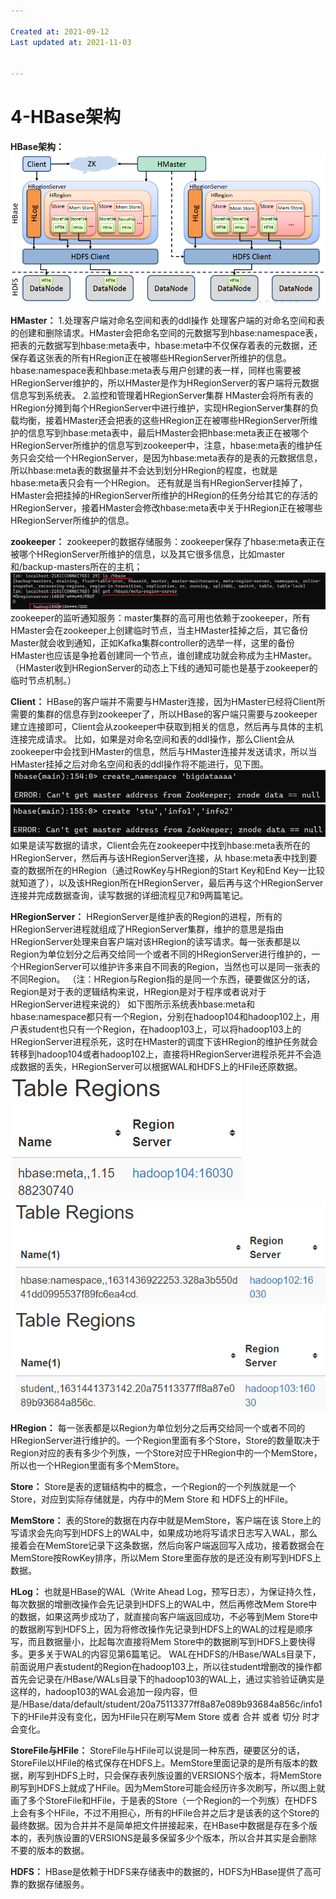 ```yaml
---

Created at: 2021-09-12
Last updated at: 2021-11-03


---
```


# 4-HBase架构


**HBase架构：**
![Snipaste_2021-09-12_21-25-52.png](./_resources/4-HBase架构.resources/Snipaste_2021-09-12_21-25-52.png)

**HMaster：**
1.处理客户端对命名空间和表的ddl操作
处理客户端的对命名空间和表的创建和删除请求。HMaster会把命名空间的元数据写到hbase:namespace表，把表的元数据写到hbase:meta表中，hbase:meta中不仅保存着表的元数据，还保存着这张表的所有HRegion正在被哪些HRegionServer所维护的信息。hbase:namespace表和hbase:meta表与用户创建的表一样，同样也需要被HRegionServer维护的，所以HMaster是作为HRegionServer的客户端将元数据信息写到系统表。
2.监控和管理着HRegionServer集群
HMaster会将所有表的HRegion分摊到每个HRegionServer中进行维护，实现HRegionServer集群的负载均衡，接着HMaster还会把表的这些HRegion正在被哪些HRegionServer所维护的信息写到hbase:meta表中，最后HMaster会把hbase:meta表正在被哪个HRegionServer所维护的信息写到zookeeper中，注意，hbase:meta表的维护任务只会交给一个HRegionServer，是因为hbase:meta表存的是表的元数据信息，所以hbase:meta表的数据量并不会达到划分HRegion的程度，也就是hbase:meta表只会有一个HRegion。
还有就是当有HRegionServer挂掉了，HMaster会把挂掉的HRegionServer所维护的HRegion的任务分给其它的存活的HRegionServer，接着HMaster会修改hbase:meta表中关于HRegion正在被哪些HRegionServer所维护的信息。

**zookeeper：**
zookeeper的数据存储服务：zookeeper保存了hbase:meta表正在被哪个HRegionServer所维护的信息，以及其它很多信息，比如master和/backup-masters所在的主机；
![unknown_filename.3.png](./_resources/4-HBase架构.resources/unknown_filename.3.png)
zookeeper的监听通知服务：master集群的高可用也依赖于zookeeper，所有HMaster会在zookeeper上创建临时节点，当主HMaster挂掉之后，其它备份Master就会收到通知，正如Kafka集群controller的选举一样，这里的备份HMaster也应该是争抢着创建同一个节点，谁创建成功就会称成为主HMaster。（HMaster收到HRegionServer的动态上下线的通知可能也是基于zookeeper的临时节点机制。）

**Client：**
HBase的客户端并不需要与HMaster连接，因为HMaster已经将Client所需要的集群的信息存到zookeeper了，所以HBase的客户端只需要与zookeeper建立连接即可，Client会从zookeeper中获取到相关的信息，然后再与具体的主机连接完成请求。
比如，如果是对命名空间和表的ddl操作，那么Client会从zookeeper中会找到HMaster的信息，然后与HMaster连接并发送请求，所以当HMaster挂掉之后对命名空间和表的ddl操作将不能进行，见下图。
![Snipaste_2021-09-12_22-22-24.png](./_resources/4-HBase架构.resources/Snipaste_2021-09-12_22-22-24.png)
![Snipaste_2021-09-12_22-23-19.png](./_resources/4-HBase架构.resources/Snipaste_2021-09-12_22-23-19.png)
如果是读写数据的请求，Client会先在zookeeper中找到hbase:meta表所在的HRegionServer，然后再与该HRegionServer连接，从 hbase:meta表中找到要查的数据所在的HRegion（通过RowKey与HRegion的Start Key和End Key一比较就知道了），以及该HRegion所在HRegionServer，最后再与这个HRegionServer连接并完成数据查询，读写数据的详细流程见7和9两篇笔记。

**HRegionServer：**
HRegionServer是维护表的Region的进程，所有的HRegionServer进程就组成了HRegionServer集群，维护的意思是指由HRegionServer处理来自客户端对该HRegion的读写请求。每一张表都是以Region为单位划分之后再交给同一个或者不同的HRegionServer进行维护的，一个HRegionServer可以维护许多来自不同表的Region，当然也可以是同一张表的不同Region。
（注：HRegion与Region指的是同一个东西，硬要做区分的话，Region是对于表的逻辑结构来说，HRegion是对于程序或者说对于HRegionServer进程来说的）
如下图所示系统表hbase:meta和hbase:namespace都只有一个Region，分别在hadoop104和hadoop102上，用户表student也只有一个Region，在hadoop103上，可以将hadoop103上的 HRegionServer进程杀死，这时在HMaster的调度下该HRegion的维护任务就会转移到hadoop104或者hadoop102上，直接将HRegionServer进程杀死并不会造成数据的丢失，HRegionServer可以根据WAL和HDFS上的HFile还原数据。
![unknown_filename.1.png](./_resources/4-HBase架构.resources/unknown_filename.1.png)![unknown_filename.png](./_resources/4-HBase架构.resources/unknown_filename.png)![unknown_filename.2.png](./_resources/4-HBase架构.resources/unknown_filename.2.png)

**HRegion：**
每一张表都是以Region为单位划分之后再交给同一个或者不同的HRegionServer进行维护的。一个Region里面有多个Store，Store的数量取决于Region对应的表有多少个列族，一个Store对应于HRegion中的一个MemStore，所以也一个HRegion里面有多个MemStore。

**Store：**
Store是表的逻辑结构中的概念，一个Region的一个列族就是一个Store，对应到实际存储就是，内存中的Mem Store 和 HDFS上的HFile。

**MemStore：**
表的Store的数据在内存中就是MemStore，客户端在该 Store上的写请求会先向写到HDFS上的WAL中，如果成功地将写请求日志写入WAL，那么接着会在MemStore记录下这条数据，然后向客户端返回写入成功，接着数据会在MemStore按RowKey排序，所以Mem Store里面存放的是还没有刷写到HDFS上数据。

**HLog：**
也就是HBase的WAL（Write Ahead Log，预写日志），为保证持久性，每次数据的增删改操作会先记录到HDFS上的WAL中，然后再修改Mem Store中的数据，如果这两步成功了，就直接向客户端返回成功，不必等到Mem Store中的数据刷写到HDFS上，因为将修改操作先记录到HDFS上的WAL的过程是顺序写，而且数据量小，比起每次直接将Mem Store中的数据刷写到HDFS上要快得多。更多关于WAL的内容见第6篇笔记。
WAL在HDFS的/HBase/WALs目录下，前面说用户表student的Region在hadoop103上，所以往student增删改的操作都首先会记录在/HBase/WALs目录下的hadoop103的WAL上，通过实验验证确实是这样的，hadoop103的WAL会追加一段内容，但是/HBase/data/default/student/20a75113377ff8a87e089b93684a856c/info1下的HFile并没有变化，因为HFile只在刷写Mem Store 或者 合并 或者 切分 时才会变化。

**StoreFile与HFile：**
StoreFile与HFile可以说是同一种东西，硬要区分的话，StoreFile以HFile的格式保存在HDFS上。MemStore里面记录的是所有版本的数据，刷写到HDFS上时，只会保存表列族设置的VERSIONS个版本，将MemStore刷写到HDFS上就成了HFile。因为MemStore可能会经历许多次刷写，所以图上就画了多个StoreFile和HFile，于是表的Store（一个Region的一个列族）在HDFS上会有多个HFile，不过不用担心，所有的HFile合并之后才是该表的这个Store的最终数据。因为合并并不是简单把文件拼接起来，在HBase中数据是存在多个版本的，表列族设置的VERSIONS是最多保留多少个版本，所以合并其实是会删除不要的版本的数据。

**HDFS：**
HBase是依赖于HDFS来存储表中的数据的，HDFS为HBase提供了高可靠的数据存储服务。

